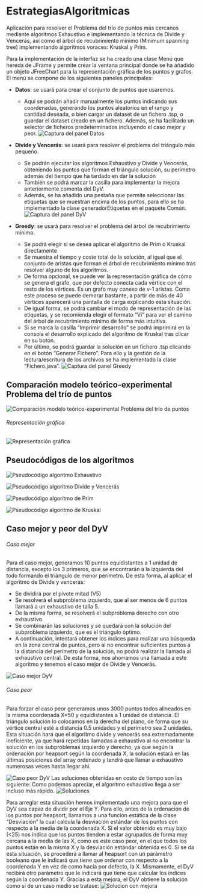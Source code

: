 # EstrategiasAlgoritmicas
Aplicación para resolver el Problema del trío de puntos más cercanos mediante algoritmos Exhaustivo e implementando la técnica de Divide y Vencerás, así como el árbol de recubrimiento mínimo (Minimum spanning tree) implementando algoritmos voraces: Kruskal y Prim.

Para la implementación de la interfaz se ha creado una clase Menú que hereda de JFrame y permite crear la ventana principal donde se ha añadido un objeto JFreeChart para la representación gráfica de los puntos y grafos. El menú se compone de los siguientes paneles principales:

-	**Datos**: se usará para crear el conjunto de puntos que usaremos.
    - Aquí se podrán añadir manualmente los puntos indicando sus coordenadas, generando los puntos aleatorios en el rango y cantidad deseada, o bien cargar un dataset de un fichero .tsp, o guardar el dataset creado en un fichero. Además, se ha facilitado un selector de ficheros predeterminados incluyendo el caso mejor y peor.
![Captura del panel Datos](https://i.gyazo.com/9c1a629755290a3e955c05b050cfed87.png)

-	**Divide y Vencerás**: se usará para resolver el problema del triángulo más pequeño.
    - Se podrán ejecutar los algoritmos Exhaustivo y Divide y Vencerás, obteniendo los puntos que forman el triángulo solución, su perímetro además del tiempo que ha tardado en dar la solución
    - También se podrá marcar la casilla para implementar la mejora anteriormente comenta del DyV.
    - Además, se ha añadido una pestaña que permite seleccionar las etiquetas que se muestran encima de los puntos, para ello se ha implementado la clase generadorEtiquetas en el paquete Común.
![Captura del panel DyV](https://i.gyazo.com/51501735bd74e700d8ee278a3a342501.png)

-	**Greedy**: se usará para resolver el problema del árbol de recubrimiento mínimo.
    - Se podrá elegir si se desea aplicar el algoritmo de Prim o Kruskal directamente
    - Se muestra el tiempo y coste total de la solución, al igual que el conjunto de aristas que forman el árbol de recubrimiento mínimo tras resolver alguno de los algoritmos.
    - De forma opcional, se puede ver la representación gráfica de cómo se genera el grafo, que por defecto conecta cada vértice con el resto de los vértices. Es un grafo muy conexo de v-1 aristas. Como este proceso se puede demorar bastante, a partir de más de 40 vértices aparecerá una pantalla de carga explicando esta situación.
    - De igual forma, se podrá cambiar el modo de representación de las etiquetas, y se recomienda elegir el formato “Vi” para ver el camino del árbol de recubrimiento mínimo de forma más intuitiva.
    - Si se marca la casilla “Imprimir desarrollo” se podrá imprimirá en la consola el desarrollo explicado del algoritmo de Kruskal tras clicar en su botón.
    - Por último, se podrá guardar la solución en un fichero .tsp clicando en el botón “Generar Fichero”. Para ello y la gestión de la lectura/escritura de los archivos se ha implementado la clase “Fichero.java”.
![Captura del panel Greedy](https://i.gyazo.com/0a401df926b928bc399aec0b2cb9a837.png)    


## Comparación modelo teórico-experimental Problema del trío de puntos

![Comparación modelo teórico-experimental Problema del trío de puntos](https://gyazo.com/c1e2099df7465b049e37d2f5abb53ae9.png)
###### Representación gráfica
![Representación gráfica](https://gyazo.com/621cd6b9bbb53d7831669e26334f6ab2.png)


## Pseudocódigos de los algoritmos

![Pseudocódigo algoritmo Exhaustivo](https://gyazo.com/d06230874f62e796cc0ebae2fc198cbd.png)


![Pseudocódigo algoritmo Divide y Vencerás](https://i.gyazo.com/496cbeefbcb5b2c46ad89f3fab6818b9.png)


![Pseudocódigo algoritmo de Prim](https://gyazo.com/783224c3c39a7bf15f5d3f38792cbce3.png)


![Pseudocódigo algoritmo de Kruskal](https://gyazo.com/4a0af618218d0c82fbf5aef6b3802268.png)

## Caso mejor y peor del DyV

###### Caso mejor
Para el caso mejor, generamos 10 puntos equidistantes a 1 unidad de distancia, excepto los 3 primeros, que se encontrarán a la izquierda del todo formando el triángulo de menor perímetro. De esta forma, al aplicar el algoritmo de Divide y vencerás:
-	Se dividirá por el pivote mitad (V5) 
-	Se resolverá el subproblema izquierdo, que al ser menos de 6 puntos llamará a un exhaustivo de talla 5.
-	De la misma forma, se resolverá el subproblema derecho con otro exhaustivo.
-	Se combinarán las soluciones y se quedará con la solución del subproblema izquierdo, que es el triángulo óptimo.
-	A continuación, intentará obtener los índices para realizar una búsqueda en la zona central de puntos, pero al no encontrar suficientes puntos a la distancia del perímetro de la solución, no podrá realizar la llamada al exhaustivo central.
De esta forma, nos ahorramos una llamada a este algoritmo y tenemos el caso mejor de Divide y Vencerás.

![Caso mejor DyV](https://gyazo.com/5be01562ce714c6b2012de2b8b59a75d.png)

###### Caso peor
Para forzar el caso peor generamos unos 3000 puntos todos alineados en la misma coordenada X=50 y equidistantes a 1 unidad de distancia. El triángulo solución lo colocamos en la derecha del plano, de forma que su vértice central esté a distancia 0.5 unidades y el perímetro sea 2 unidades.
Esta situación hará que el algoritmo divide y vencerás sea extremadamente ineficiente, ya que hará repetidas llamadas a exhaustivo al no encontrar la solución en los subproblemas izquierdo y derecho, ya que según la ordenación por heapsort según la coordenada X, la solución estará en las últimas posiciones del array ordenado y tendrá que llamar a exhaustivo numerosas veces hasta llegar ahí.

![Caso peor DyV](https://gyazo.com/c25120b6dabd66cbf48b51d82a72916e.png)
Las soluciones obtenidas en costo de tiempo son las siguiente:
Como podemos apreciar, el algoritmo exhaustivo llega a ser incluso más rápido.
![Soluciones](https://gyazo.com/15acf7989149f7a8f667078ed71396e3.png)

Para arreglar esta situación hemos implementado una mejora para que el DyV sea capaz de dividir por el Eje Y.
Para ello, antes de la ordenación de los puntos por heapsort, llamamos a una función estática de la clase “Desviación” la cual calcula la desviación estándar de los puntos con respecto a la media de la coordenada X. 
Si el valor obtenido es muy bajo (<25) nos indica que los puntos tienden a estar agrupados de forma muy cercana a la media de las X, como es este caso peor, en el que todos los puntos están en la misma X y la desviación estándar obtenida es 0.
Si se da esta situación, se procederá a llamar al heapsort con un parámetro booleano que le indicará que tiene que ordenar con respecto a la coordenada Y en vez de como hacía por defecto, la X.
Mismamente, el DyV recibirá otro parámetro que le indicará que tiene que calcular los índices según la coordenada Y.
Gracias a esta mejora, el DyV obtiene la solución como si de un caso medio se tratase: 
![Solucion con mejora](https://gyazo.com/d23a1bd538e26846b7c304e2fcba106c.png)

